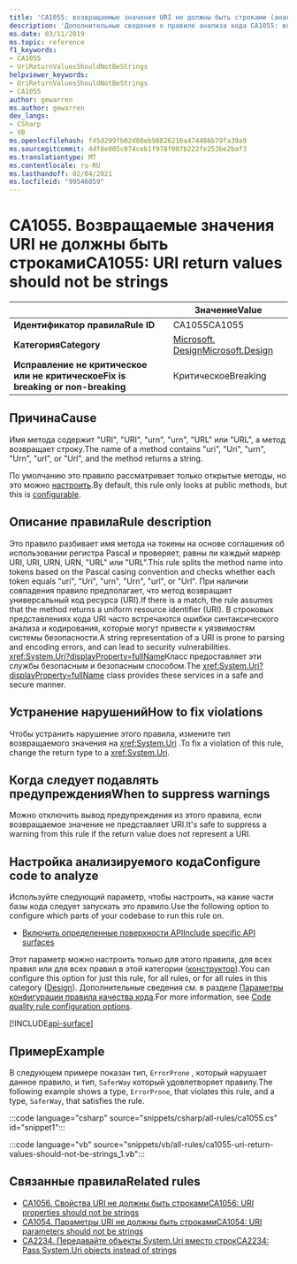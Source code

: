 ```yaml
---
title: 'CA1055: возвращаемые значения URI не должны быть строками (анализ кода)'
description: 'Дополнительные сведения о правиле анализа кода CA1055: возвращаемые значения URI не должны быть строками'
ms.date: 03/11/2019
ms.topic: reference
f1_keywords:
- CA1055
- UriReturnValuesShouldNotBeStrings
helpviewer_keywords:
- UriReturnValuesShouldNotBeStrings
- CA1055
author: gewarren
ms.author: gewarren
dev_langs:
- CSharp
- VB
ms.openlocfilehash: f45d299fb02d80eb98826216a474486b79fa39a9
ms.sourcegitcommit: 4df8e005c074ceb1f978f007b222fe253be2baf3
ms.translationtype: MT
ms.contentlocale: ru-RU
ms.lasthandoff: 02/04/2021
ms.locfileid: "99546859"
---
```

# <a name="ca1055-uri-return-values-should-not-be-strings"></a><span data-ttu-id="6b714-103">CA1055. Возвращаемые значения URI не должны быть строками</span><span class="sxs-lookup"><span data-stu-id="6b714-103">CA1055: URI return values should not be strings</span></span>

| | <span data-ttu-id="6b714-104">Значение</span><span class="sxs-lookup"><span data-stu-id="6b714-104">Value</span></span> |
|-|-|
| <span data-ttu-id="6b714-105">**Идентификатор правила**</span><span class="sxs-lookup"><span data-stu-id="6b714-105">**Rule ID**</span></span> |<span data-ttu-id="6b714-106">CA1055</span><span class="sxs-lookup"><span data-stu-id="6b714-106">CA1055</span></span>|
| <span data-ttu-id="6b714-107">**Категория**</span><span class="sxs-lookup"><span data-stu-id="6b714-107">**Category**</span></span> |[<span data-ttu-id="6b714-108">Microsoft. Design</span><span class="sxs-lookup"><span data-stu-id="6b714-108">Microsoft.Design</span></span>](design-warnings.md)|
| <span data-ttu-id="6b714-109">**Исправление не критическое или не критическое**</span><span class="sxs-lookup"><span data-stu-id="6b714-109">**Fix is breaking or non-breaking**</span></span> |<span data-ttu-id="6b714-110">Критическое</span><span class="sxs-lookup"><span data-stu-id="6b714-110">Breaking</span></span>|

## <a name="cause"></a><span data-ttu-id="6b714-111">Причина</span><span class="sxs-lookup"><span data-stu-id="6b714-111">Cause</span></span>

<span data-ttu-id="6b714-112">Имя метода содержит "URI", "URI", "urn", "urn", "URL" или "URL", а метод возвращает строку.</span><span class="sxs-lookup"><span data-stu-id="6b714-112">The name of a method contains "uri", "Uri", "urn", "Urn", "url", or "Url", and the method returns a string.</span></span>

<span data-ttu-id="6b714-113">По умолчанию это правило рассматривает только открытые методы, но это можно [настроить](#configure-code-to-analyze).</span><span class="sxs-lookup"><span data-stu-id="6b714-113">By default, this rule only looks at public methods, but this is [configurable](#configure-code-to-analyze).</span></span>

## <a name="rule-description"></a><span data-ttu-id="6b714-114">Описание правила</span><span class="sxs-lookup"><span data-stu-id="6b714-114">Rule description</span></span>

<span data-ttu-id="6b714-115">Это правило разбивает имя метода на токены на основе соглашения об использовании регистра Pascal и проверяет, равны ли каждый маркер URI, URI, URN, URN, "URL" или "URL".</span><span class="sxs-lookup"><span data-stu-id="6b714-115">This rule splits the method name into tokens based on the Pascal casing convention and checks whether each token equals "uri", "Uri", "urn", "Urn", "url", or "Url".</span></span> <span data-ttu-id="6b714-116">При наличии совпадения правило предполагает, что метод возвращает универсальный код ресурса (URI).</span><span class="sxs-lookup"><span data-stu-id="6b714-116">If there is a match, the rule assumes that the method returns a uniform resource identifier (URI).</span></span> <span data-ttu-id="6b714-117">В строковых представлениях кода URI часто встречаются ошибки синтаксического анализа и кодирования, которые могут привести к уязвимостям системы безопасности.</span><span class="sxs-lookup"><span data-stu-id="6b714-117">A string representation of a URI is prone to parsing and encoding errors, and can lead to security vulnerabilities.</span></span> <span data-ttu-id="6b714-118"><xref:System.Uri?displayProperty=fullName>Класс предоставляет эти службы безопасным и безопасным способом.</span><span class="sxs-lookup"><span data-stu-id="6b714-118">The <xref:System.Uri?displayProperty=fullName> class provides these services in a safe and secure manner.</span></span>

## <a name="how-to-fix-violations"></a><span data-ttu-id="6b714-119">Устранение нарушений</span><span class="sxs-lookup"><span data-stu-id="6b714-119">How to fix violations</span></span>

<span data-ttu-id="6b714-120">Чтобы устранить нарушение этого правила, измените тип возвращаемого значения на <xref:System.Uri> .</span><span class="sxs-lookup"><span data-stu-id="6b714-120">To fix a violation of this rule, change the return type to a <xref:System.Uri>.</span></span>

## <a name="when-to-suppress-warnings"></a><span data-ttu-id="6b714-121">Когда следует подавлять предупреждения</span><span class="sxs-lookup"><span data-stu-id="6b714-121">When to suppress warnings</span></span>

<span data-ttu-id="6b714-122">Можно отключить вывод предупреждения из этого правила, если возвращаемое значение не представляет URI.</span><span class="sxs-lookup"><span data-stu-id="6b714-122">It's safe to suppress a warning from this rule if the return value does not represent a URI.</span></span>

## <a name="configure-code-to-analyze"></a><span data-ttu-id="6b714-123">Настройка анализируемого кода</span><span class="sxs-lookup"><span data-stu-id="6b714-123">Configure code to analyze</span></span>

<span data-ttu-id="6b714-124">Используйте следующий параметр, чтобы настроить, на какие части базы кода следует запускать это правило.</span><span class="sxs-lookup"><span data-stu-id="6b714-124">Use the following option to configure which parts of your codebase to run this rule on.</span></span>

- [<span data-ttu-id="6b714-125">Включить определенные поверхности API</span><span class="sxs-lookup"><span data-stu-id="6b714-125">Include specific API surfaces</span></span>](#include-specific-api-surfaces)

<span data-ttu-id="6b714-126">Этот параметр можно настроить только для этого правила, для всех правил или для всех правил в этой категории ([конструктор](design-warnings.md)).</span><span class="sxs-lookup"><span data-stu-id="6b714-126">You can configure this option for just this rule, for all rules, or for all rules in this category ([Design](design-warnings.md)).</span></span> <span data-ttu-id="6b714-127">Дополнительные сведения см. в разделе [Параметры конфигурации правила качества кода](../code-quality-rule-options.md).</span><span class="sxs-lookup"><span data-stu-id="6b714-127">For more information, see [Code quality rule configuration options](../code-quality-rule-options.md).</span></span>

[!INCLUDE[api-surface](~/includes/code-analysis/api-surface.md)]

## <a name="example"></a><span data-ttu-id="6b714-128">Пример</span><span class="sxs-lookup"><span data-stu-id="6b714-128">Example</span></span>

<span data-ttu-id="6b714-129">В следующем примере показан тип, `ErrorProne` , который нарушает данное правило, и тип, `SaferWay` который удовлетворяет правилу.</span><span class="sxs-lookup"><span data-stu-id="6b714-129">The following example shows a type, `ErrorProne`, that violates this rule, and a type, `SaferWay`, that satisfies the rule.</span></span>

:::code language="csharp" source="snippets/csharp/all-rules/ca1055.cs" id="snippet1":::

:::code language="vb" source="snippets/vb/all-rules/ca1055-uri-return-values-should-not-be-strings_1.vb":::

## <a name="related-rules"></a><span data-ttu-id="6b714-130">Связанные правила</span><span class="sxs-lookup"><span data-stu-id="6b714-130">Related rules</span></span>

- [<span data-ttu-id="6b714-131">CA1056. Свойства URI не должны быть строками</span><span class="sxs-lookup"><span data-stu-id="6b714-131">CA1056: URI properties should not be strings</span></span>](ca1056.md)
- [<span data-ttu-id="6b714-132">CA1054. Параметры URI не должны быть строками</span><span class="sxs-lookup"><span data-stu-id="6b714-132">CA1054: URI parameters should not be strings</span></span>](ca1054.md)
- [<span data-ttu-id="6b714-133">CA2234. Передавайте объекты System.Uri вместо строк</span><span class="sxs-lookup"><span data-stu-id="6b714-133">CA2234: Pass System.Uri objects instead of strings</span></span>](ca2234.md)
